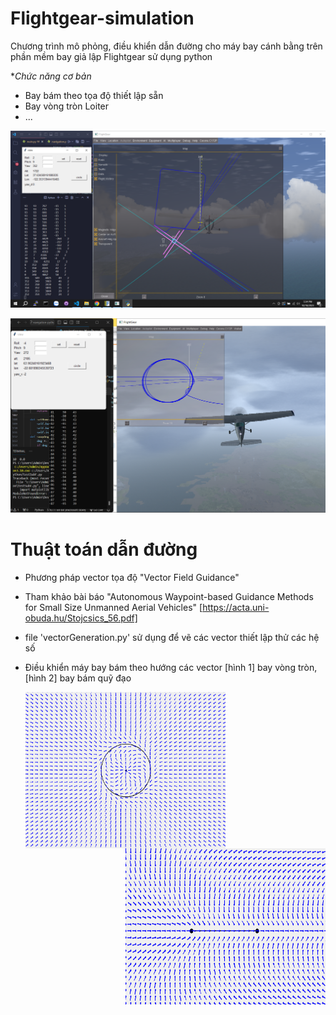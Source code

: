 # Flightgear-simulation
Chương trình mô phỏng, điều khiển dẫn đường cho máy bay cánh bằng trên phần mềm bay giả lập Flightgear sử dụng python

**Chức năng cơ bản*
- Bay bám theo tọa độ thiết lập sẵn
- Bay vòng tròn Loiter
- ...

![exampl](./resource/hmm.png)

![exampl](./resource/image3.png)
# Thuật toán dẫn đường
+ Phương pháp vector tọa độ "Vector Field Guidance"
+ Tham khảo bài báo "Autonomous Waypoint-based Guidance
Methods for Small Size Unmanned Aerial
Vehicles" [https://acta.uni-obuda.hu/Stojcsics_56.pdf]
+ file 'vectorGeneration.py' sử dụng để vẽ các vector thiết lập thử các hệ số 
+ Điều khiển máy bay bám theo hướng các vector [hình 1] bay vòng tròn,  [hình 2] bay bám quỹ đạo 


   <img align="left" src="./resource/loiter.png" alt="img-name"  width="320" height="250"><img align="right" src="./resource/waypoint.png"  width="320" height="250">
   <br clear="left"/>
     
